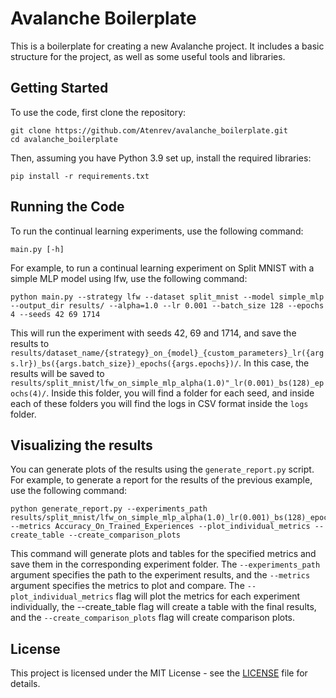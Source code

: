 # Avalanche Boilerplate
This is a boilerplate for creating a new Avalanche project. It includes a basic structure for the project, as well as some useful tools and libraries.

## Getting Started
To use the code, first clone the repository:

```shell
git clone https://github.com/Atenrev/avalanche_boilerplate.git
cd avalanche_boilerplate
```

Then, assuming you have Python 3.9 set up, install the required libraries:

```shell
pip install -r requirements.txt
```

## Running the Code
To run the continual learning experiments, use the following command:

```shell
main.py [-h]
```

For example, to run a continual learning experiment on Split MNIST with a simple MLP model using lfw, use the following command:

```shell
python main.py --strategy lfw --dataset split_mnist --model simple_mlp --output_dir results/ --alpha=1.0 --lr 0.001 --batch_size 128 --epochs 4 --seeds 42 69 1714
```

This will run the experiment with seeds 42, 69 and 1714, and save the results to ``results/dataset_name/{strategy}_on_{model}_{custom_parameters}_lr({args.lr})_bs({args.batch_size})_epochs({args.epochs})/``. In this case, the results will be saved to ``results/split_mnist/lfw_on_simple_mlp_alpha(1.0)"_lr(0.001)_bs(128)_epochs(4)/``. Inside this folder, you will find a folder for each seed, and inside each of these folders you will find the logs in CSV format inside the ``logs`` folder.

## Visualizing the results

You can generate plots of the results using the ``generate_report.py`` script. For example, to generate a report for the results of the previous example, use the following command:

```shell
python generate_report.py --experiments_path results/split_mnist/lfw_on_simple_mlp_alpha(1.0)_lr(0.001)_bs(128)_epochs(4) --metrics Accuracy_On_Trained_Experiences --plot_individual_metrics --create_table --create_comparison_plots
```

This command will generate plots and tables for the specified metrics and save them in the corresponding experiment folder. The ``--experiments_path`` argument specifies the path to the experiment results, and the ``--metrics`` argument specifies the metrics to plot and compare. The ``--plot_individual_metrics`` flag will plot the metrics for each experiment individually, the --create_table flag will create a table with the final results, and the ``--create_comparison_plots`` flag will create comparison plots.

## License
This project is licensed under the MIT License - see the [LICENSE](LICENSE) file for details.